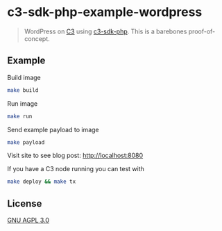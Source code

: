 # c3-sdk-php-example-wordpress

> WordPress on [C3](https://github.com/c3systems/c3-go) using [c3-sdk-php](https://github.com/c3systems/c3-sdk-php). This is a barebones proof-of-concept.

## Example

Build image

```bash
make build
```

Run image

```bash
make run
```

Send example payload to image

```bash
make payload
```

Visit site to see blog post: [http://localhost:8080](http://localhost:8080)

If you have a C3 node running you can test with

```bash
make deploy && make tx
```

## License

[GNU AGPL 3.0](LICENSE)
